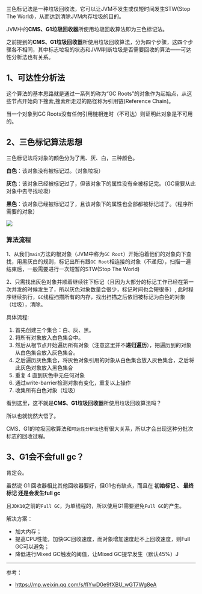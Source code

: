 三色标记法是一种垃圾回收法，它可以让JVM不发生或仅短时间发生STW(Stop The World)，从而达到清除JVM内存垃圾的目的。

JVM中的**CMS、G1垃圾回收器**所使用垃圾回收算法即为三色标记法。

之前提到的**CMS、G1垃圾回收器**所使用垃圾回收算法，分为四个步骤，这四个步骤各不相同，其中标志垃圾的状态和JVM判断垃圾是否需要回收的算法——可达性分析法也有关系。



## 1、可达性分析法

这个算法的基本思路就是通过一系列的称为“GC Roots”的对象作为起始点，从这些节点开始向下搜索,搜索所走过的路径称为引用链(Reference Chain)。

当一个对象到GC Roots没有任何引用链相连时（不可达）则证明此对象是不可用的。





## 2、三色标记算法思想

三色标记法将对象的颜色分为了黑、灰、白，三种颜色。

**白色**：该对象没有被标记过。（对象垃圾）

**灰色**：该对象已经被标记过了，但该对象下的属性没有全被标记完。（GC需要从此对象中去寻找垃圾）

**黑色**：该对象已经被标记过了，且该对象下的属性也全部都被标记过了。（程序所需要的对象）

![](https://cdn.jsdelivr.net/gh/DogerRain/image@main/Home/image-20211018100046048.png)

### 算法流程

1、从我们`main`方法的根对象（JVM中称为`GC Root`）开始沿着他们的对象向下查找，用黑灰白的规则，标记出所有跟`GC Root`相连接的对象（不递归），扫描一遍结束后，一般需要进行一次短暂的STW(Stop The World)

2、只需找出灰色对象并顺着继续往下标记（且因为大部分的标记工作已经在第一次并发的时候发生了，所以灰色对象数量会很少，标记时间也会短很多）, 此时程序继续执行，`GC`线程扫描所有的内存，找出扫描之后依旧被标记为白色的对象（垃圾），清除。

具体流程:

1. 首先创建三个集合：白、灰、黑。
2. 将所有对象放入白色集合中。
3. 然后从根节点开始遍历所有对象（注意这里并不**递归遍历**），把遍历到的对象从白色集合放入灰色集合。
4. 之后遍历灰色集合，将灰色对象引用的对象从白色集合放入灰色集合，之后将此灰色对象放入黑色集合
5. 重复 4 直到灰色中无任何对象
6. 通过write-barrier检测对象有变化，重复以上操作
7. 收集所有白色对象（垃圾）



看到这里，这不就是**CMS、G1垃圾回收器**所使用垃圾回收算法吗？

所以也就恍然大悟了。

CMS、G1的垃圾回收算法和`可达性分析法`也有很大关系，所以才会出现这种分批次标志的回收过程。

## 3、G1会不会full  gc？

肯定会。

虽然说 G1 回收器相比其他回收器要好，但G1也有缺点，而且在 **初始标记 、 最终标记 还是会发生full gc**

且`JDK10`之前的`Full GC`，为单线程的，所以使用G1需要避免`Full GC`的产生。

解决方案：

- 加大内存；
- 提高CPU性能，加快GC回收速度，而对象增加速度赶不上回收速度，则Full GC可以避免；
- 降低进行Mixed GC触发的阈值，让Mixed GC提早发生（默认45%）J

---

参考：

- https://mp.weixin.qq.com/s/flYwD0e9fXBU_wGT7Wg8eA

